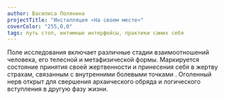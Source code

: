 ```yaml
---
author: Василиса Полянина
projectTitle: "Инсталляция «На своем месте»"
coverColor: "255,0,0"
tags: путь стоп, интимные интерфейсы, практики самих себя
---
```

Поле исследования включает различные стадии взаимоотношений человека, его телесной и метафизической формы. Маркируется состояние принятия своей жертвенности и принесения себя в жертву страхам, связанным с внутренними болевыми точками . Оголенный нерв открыт для свершения архаического обряда и логического вступления в другую фазу жизни.